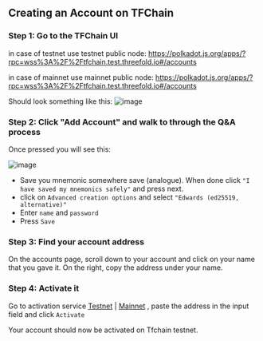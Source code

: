 ## Creating an Account on TFChain 

### Step 1: Go to the TFChain UI

in case of testnet use testnet public node: https://polkadot.js.org/apps/?rpc=wss%3A%2F%2Ftfchain.test.threefold.io#/accounts

in case of mainnet use mainnet public node: https://polkadot.js.org/apps/?rpc=wss%3A%2F%2Ftfchain.test.threefold.io#/accounts

Should look something like this:
![image](https://user-images.githubusercontent.com/13766992/130954090-c34193eb-0864-4f6a-aa49-7ce66b6d72fb.png)

### Step 2: Click "Add Account" and walk to through the Q&A process

Once pressed you will see this:

![image](img/account_create_1.jpg)

- Save you mnemonic somewhere save (analogue).  When done click ```"I have saved my mnemonics safely"``` and press next.
- click on ```Advanced creation options``` and select ```"Edwards (ed25519, alternative)"```
- Enter ```name``` and ```password``` 
- Press ```Save```


### Step 3: Find your account address

On the accounts page, scroll down to your account and click on your name that you gave it. On the right, copy the address under your name.

### Step 4: Activate it

Go to activation service [Testnet](https://tfchain.test.threefold.io/activation/) | [Mainnet](https://tfchain.threefold.io/activation/) , paste the address in the input field and click `Activate`

Your account should now be activated on Tfchain testnet.